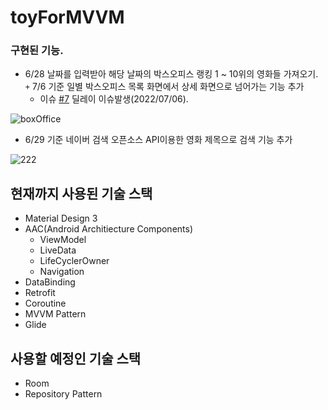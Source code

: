 # toyForMVVM

### 구현된 기능.

- 6/28 날짜를 입력받아 해당 날짜의 박스오피스 랭킹 1 ~ 10위의 영화들 가져오기.   
`+` 7/6 기준 일별 박스오피스 목록 화면에서 상세 화면으로 넘어가는 기능 추가
    - 이슈 [#7](https://github.com/soopeach/toyForMVVM/issues/7) 딜레이 이슈발생(2022/07/06). 

![boxOffice](https://user-images.githubusercontent.com/90144041/177539787-5f0eb6f2-aae9-4f81-98e0-3e1af3778a36.gif)



- 6/29 기준 네이버 검색 오픈소스 API이용한 영화 제목으로 검색 기능 추가


![222](https://user-images.githubusercontent.com/90144041/176449869-083eeaf0-2960-4f43-9c1f-4f02f02027c4.gif)



## 현재까지 사용된 기술 스택 
- Material Design 3
- AAC(Android Architiecture Components)
  - ViewModel
  - LiveData
  - LifeCyclerOwner
  - Navigation
- DataBinding
- Retrofit
- Coroutine
- MVVM Pattern
- Glide

## 사용할 예정인 기술 스택
- Room
- Repository Pattern
